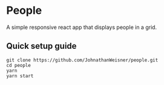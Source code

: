 # People
A simple responsive react app that displays people in a grid.

## Quick setup guide
```
git clone https://github.com/JohnathanWeisner/people.git
cd people
yarn
yarn start
```

